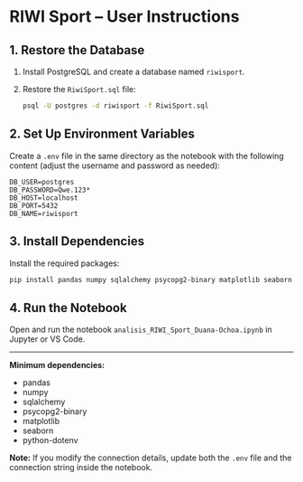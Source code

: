 # RIWI Sport – User Instructions

## 1. Restore the Database

1. Install PostgreSQL and create a database named `riwisport`.  
2. Restore the `RiwiSport.sql` file:

    ```sh
    psql -U postgres -d riwisport -f RiwiSport.sql
    ```

## 2. Set Up Environment Variables

Create a `.env` file in the same directory as the notebook with the following content (adjust the username and password as needed):

```
DB_USER=postgres
DB_PASSWORD=Qwe.123*
DB_HOST=localhost
DB_PORT=5432
DB_NAME=riwisport
```

## 3. Install Dependencies

Install the required packages:

```sh
pip install pandas numpy sqlalchemy psycopg2-binary matplotlib seaborn python-dotenv
```

## 4. Run the Notebook

Open and run the notebook `analisis_RIWI_Sport_Duana-Ochoa.ipynb` in Jupyter or VS Code.

---

**Minimum dependencies:**
- pandas  
- numpy  
- sqlalchemy  
- psycopg2-binary  
- matplotlib  
- seaborn  
- python-dotenv  

**Note:** If you modify the connection details, update both the `.env` file and the connection string inside the notebook.
